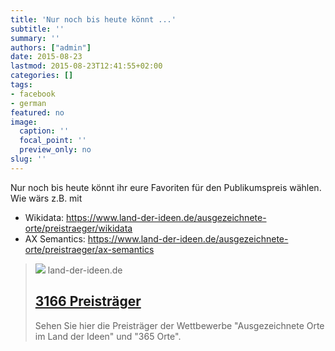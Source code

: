 ```yaml
---
title: 'Nur noch bis heute könnt ...'
subtitle: ''
summary: ''
authors: ["admin"]
date: 2015-08-23
lastmod: 2015-08-23T12:41:55+02:00
categories: []
tags:
- facebook
- german
featured: no
image:
  caption: ''
  focal_point: ''
  preview_only: no
slug: ''
---
```

Nur noch bis heute könnt ihr eure Favoriten für den Publikumspreis wählen. Wie wärs z.B. mit

- Wikidata:  https://www.land-der-ideen.de/ausgezeichnete-orte/preistraeger/wikidata
- AX Semantics: https://www.land-der-ideen.de/ausgezeichnete-orte/preistraeger/ax-semantics﻿
> [![](https://land-der-ideen.de/cache/thumbs/content/defaultsome-20180405122454.1200-0-90.png)](https://www.land-der-ideen.de/ausgezeichnete-orte/preistraeger)
> land-der-ideen.de
> ## [3166 Preisträger](https://www.land-der-ideen.de/ausgezeichnete-orte/preistraeger)
>
>Sehen Sie hier die Preisträger der Wettbewerbe "Ausgezeichnete Orte im Land der Ideen" und "365 Orte".


